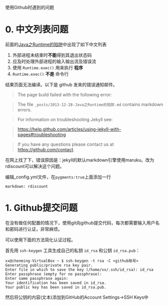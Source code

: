 
使用Github时遇到的问题

# 0. 中文列表问题
前面的[Java之Runtime的陷阱](http://410063005.github.io/%E7%BC%96%E7%A8%8B%E8%AF%AD%E8%A8%80/2013/12/28/Java%E4%B9%8BRuntime%E7%9A%84%E9%99%B7%E9%98%B1/)中出现了如下中文列表
>
1. 外部进程未结束时**不能**得到其退出状态码
2. 应及时处理外部进程的输入输出流及错误流
3. 使用 `Runtime.exec()` 用来执行 **程序**
4. `Runtime.exec()` **不是** 命令行

结果页面无法编译。以下是 github 发来的错误通知邮件。

>The page build failed with the following error:

>The file `_posts/2013-12-28-Java之Runtime的陷阱.md` contains markdown errors.

>For information on troubleshooting Jekyll see:

>  https://help.github.com/articles/using-jekyll-with-pages#troubleshooting

>If you have any questions please contact us at https://github.com/contact.

在网上找了下，错误原因是：jekyll的默认markdown引擎使用maruku。改为 rdiscount可以解决这个问题。

编辑_config.yml文件，在`pygments:true`上面添加一行

	markdown: rdiscount

# 1. Github提交问题
在没有做任何配置的情况下，使用git向github提交代码，每次都需要输入用户名和密码进行认证，非常麻烦。

可以使用下面的方法简化认证过程。

首先用 `ssh-keygen` 工具生成自己的私钥 `id_rsa` 和公钥 `id_rsa.pub`：

	xx@chenming-VirtualBox ~ $ ssh-keygen -t rsa -C <github账号>
	Generating public/private rsa key pair.
	Enter file in which to save the key (/home/xx/.ssh/id_rsa): id_rsa
	Enter passphrase (empty for no passphrase): 
	Enter same passphrase again: 
	Your identification has been saved in id_rsa.
	Your public key has been saved in id_rsa.pub.

然后将公钥的内容(文本)添加到GitHub的Account Settings->SSH Keys中